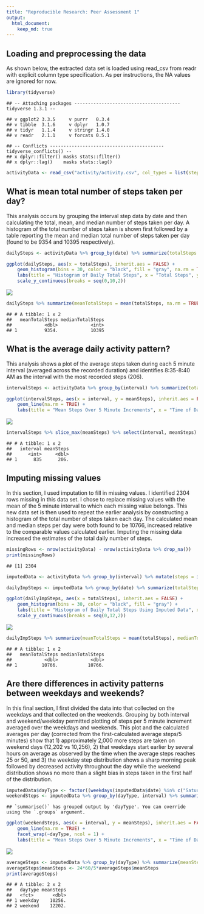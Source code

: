 ```yaml
---
title: "Reproducible Research: Peer Assessment 1"
output: 
  html_document:
    keep_md: true
---
```



## Loading and preprocessing the data
As shown below, the extracted data set is loaded using read_csv from readr with explicit column type specification. As per instructions, the NA values are ignored for now.


```r
library(tidyverse)
```

```
## -- Attaching packages --------------------------------------- tidyverse 1.3.1 --
```

```
## v ggplot2 3.3.5     v purrr   0.3.4
## v tibble  3.1.6     v dplyr   1.0.7
## v tidyr   1.1.4     v stringr 1.4.0
## v readr   2.1.1     v forcats 0.5.1
```

```
## -- Conflicts ------------------------------------------ tidyverse_conflicts() --
## x dplyr::filter() masks stats::filter()
## x dplyr::lag()    masks stats::lag()
```

```r
activityData <- read_csv("activity/activity.csv", col_types = list(steps = col_integer(), date = col_date(format = ""), interval = col_integer()))
```

## What is mean total number of steps taken per day?
This analysis occurs by grouping the interval step data by date and then calculating the total, mean, and median number of steps taken per day. A histogram of the total number of steps taken is shown first followed by a table reporting the mean and median total number of steps taken per day (found to be 9354 and 10395 respectively).


```r
dailySteps <- activityData %>% group_by(date) %>% summarize(totalSteps = sum(steps, na.rm = TRUE), meanSteps = mean(steps, na.rm = TRUE), medianSteps = median(steps, na.rm = TRUE))

ggplot(dailySteps, aes(x = totalSteps), inherit.aes = FALSE) + 
    geom_histogram(bins = 30, color = "black", fill = "gray", na.rm = TRUE) +
    labs(title = "Histogram of Daily Total Steps", x = "Total Steps", y = "Number of Occurrences") + 
    scale_y_continuous(breaks = seq(0,10,2))
```

<img src="PA1_template_files/figure-html/unnamed-chunk-2-1.png" style="display: block; margin: auto;" />

```r
dailySteps %>% summarize(meanTotalSteps = mean(totalSteps, na.rm = TRUE), medianTotalSteps = median(totalSteps, na.rm = TRUE))
```

```
## # A tibble: 1 x 2
##   meanTotalSteps medianTotalSteps
##            <dbl>            <int>
## 1          9354.            10395
```

## What is the average daily activity pattern?
This analysis shows a plot of the average steps taken during each 5 minute interval (averaged across the recorded duration) and identifies 8:35-8:40 AM as the interval with the most recorded steps (206).


```r
intervalSteps <- activityData %>% group_by(interval) %>% summarize(totalSteps = sum(steps, na.rm = TRUE), meanSteps = mean(steps, na.rm = TRUE), medianSteps = median(steps, na.rm = TRUE))

ggplot(intervalSteps, aes(x = interval, y = meanSteps), inherit.aes = FALSE) +
    geom_line(na.rm = TRUE) +
    labs(title = "Mean Steps Over 5 Minute Increments", x = "Time of Day (Minutes Since Midnight)", y = "Mean Steps")
```

<img src="PA1_template_files/figure-html/unnamed-chunk-3-1.png" style="display: block; margin: auto;" />

```r
intervalSteps %>% slice_max(meanSteps) %>% select(interval, meanSteps)
```

```
## # A tibble: 1 x 2
##   interval meanSteps
##      <int>     <dbl>
## 1      835      206.
```

## Imputing missing values
In this section, I used imputation to fill in missing values. I identified 2304 rows missing in this data set. I chose to replace missing values with the mean of the 5 minute interval to which each missing value belongs. This new data set is then used to repeat the earlier analysis by constructing a histogram of the total number of steps taken each day. The calculated mean and median steps per day were both found to be 10766, increased relative to the comparable values calculated earlier. Imputing the missing data increased the estimates of the total daily number of steps.


```r
missingRows <- nrow(activityData) - nrow(activityData %>% drop_na())
print(missingRows)
```

```
## [1] 2304
```

```r
imputedData <- activityData %>% group_by(interval) %>% mutate(steps = ifelse(is.na(steps), mean(steps, na.rm = TRUE), steps))

dailyImpSteps <- imputedData %>% group_by(date) %>% summarize(totalSteps = sum(steps), meanSteps = mean(steps), medianSteps = median(steps))

ggplot(dailyImpSteps, aes(x = totalSteps), inherit.aes = FALSE) + 
    geom_histogram(bins = 30, color = "black", fill = "gray") +
    labs(title = "Histogram of Daily Total Steps Using Imputed Data", x = "Total Steps", y = "Number of Occurrences") + 
    scale_y_continuous(breaks = seq(0,12,2))
```

<img src="PA1_template_files/figure-html/unnamed-chunk-4-1.png" style="display: block; margin: auto;" />

```r
dailyImpSteps %>% summarize(meanTotalSteps = mean(totalSteps), medianTotalSteps = median(totalSteps))
```

```
## # A tibble: 1 x 2
##   meanTotalSteps medianTotalSteps
##            <dbl>            <dbl>
## 1         10766.           10766.
```

## Are there differences in activity patterns between weekdays and weekends?

In this final section, I first divided the data into that collected on the weekdays and that collected on the weekends. Grouping by both interval and weekend/weekday permitted plotting of steps per 5 minute increment averaged over the weekdays and weekends. This plot and the calculated averages per day (corrected from the first-calculated average steps/5 minutes) show that 1) approximately 2,000 more steps are taken on weekend days (12,202 vs 10,256), 2) that weekdays start earlier by several hours on average as observed by the time when the average steps reaches 25 or 50, and 3) the weekday step distribution shows a sharp morning peak followed by decreased activity throughout the day while the weekend distribution shows no more than a slight bias in steps taken in the first half of the distribution.


```r
imputedData$dayType <- factor((weekdays(imputedData$date) %in% c("Saturday", "Sunday")), levels = c(FALSE, TRUE), labels = c("weekday", "weekend"))
weekendSteps <- imputedData %>% group_by(dayType, interval) %>% summarize(meanSteps = mean(steps))
```

```
## `summarise()` has grouped output by 'dayType'. You can override using the `.groups` argument.
```

```r
ggplot(weekendSteps, aes(x = interval, y = meanSteps), inherit.aes = FALSE) +
    geom_line(na.rm = TRUE) +
    facet_wrap(~dayType, ncol = 1) +
    labs(title = "Mean Steps Over 5 Minute Increments", x = "Time of Day (Minutes Since Midnight)", y = "Mean Steps")
```

<img src="PA1_template_files/figure-html/unnamed-chunk-5-1.png" style="display: block; margin: auto;" />

```r
averageSteps <- imputedData %>% group_by(dayType) %>% summarize(meanSteps = mean(steps))
averageSteps$meanSteps <- 24*60/5*averageSteps$meanSteps
print(averageSteps)
```

```
## # A tibble: 2 x 2
##   dayType meanSteps
##   <fct>       <dbl>
## 1 weekday    10256.
## 2 weekend    12202.
```
